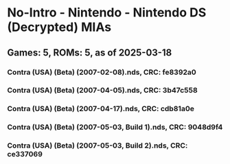# No-Intro - Nintendo - Nintendo DS (Decrypted) MIAs
## Games: 5, ROMs: 5, as of 2025-03-18

### Contra (USA) (Beta) (2007-02-08).nds, CRC: fe8392a0
### Contra (USA) (Beta) (2007-04-05).nds, CRC: 3b47c558
### Contra (USA) (Beta) (2007-04-17).nds, CRC: cdb81a0e
### Contra (USA) (Beta) (2007-05-03, Build 1).nds, CRC: 9048d9f4
### Contra (USA) (Beta) (2007-05-03, Build 2).nds, CRC: ce337069
